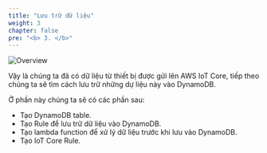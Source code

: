 ```yaml
---
title: "Lưu trữ dữ liệu"
weight: 3
chapter: false
pre: "<b> 3. </b>"
---
```


![Overview](/fcj-ss2-workshop-003/images/31.png)

Vậy là chúng ta đã có dữ liệu từ thiết bị được gửi lên AWS IoT Core, tiếp theo chúng ta sẽ tìm cách lưu trữ những dự liệu này vào DynamoDB.

Ở phần này chúng ta sẽ có các phần sau:

- Tạo DynamoDB table.
- Tạo Rule để lưu trữ dữ liệu vào DynamoDB.
- Tạo lambda function để xử lý dữ liệu trước khi lưu vào DynamoDB.
- Tạo IoT Core Rule.

